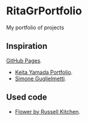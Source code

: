 # RitaGrPortfolio
My portfolio of projects

## Inspiration
[GitHub Pages](https://pages.github.com/).
- [Keita Yamada Portfolio](https://p5aholic.me/info/).
- [Simone Guglielmetti](https://www.behance.net/gallery/152424215/Product-design-portfolio-2022?tracking_source=search_projects|portfolio+frontend&l=80).

## Used code
- [Flower by Russell Kitchen](https://codepen.io/russellk/pen/wWapeY).
